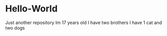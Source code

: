 # Hello-World
Just another repository
Im 17 years old
I have two brothers
I have 1 cat and two dogs
